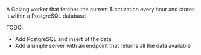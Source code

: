 A Golang worker that fetches the current $ cotization every hour and stores it within a PostgreSQL database

TODO:

- Add PostgreSQL and insert of the data
- Add a simple server with an endpoint that returns all the data available
